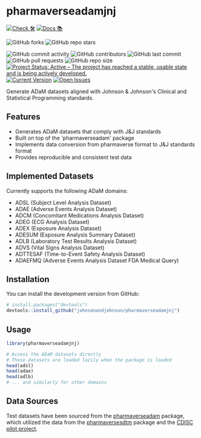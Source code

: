 # pharmaverseadamjnj

<!-- start badges -->
[![Check 🛠](https://github.com/johnsonandjohnson/pharmaverseadamjnj/actions/workflows/check.yaml/badge.svg)](https://github.com/johnsonandjohnson/pharmaverseadamjnj/actions/workflows/check.yaml)
[![Docs 📚](https://github.com/johnsonandjohnson/pharmaverseadamjnj/actions/workflows/pkgdown.yaml/badge.svg)](https://johnsonandjohnson.github.io/pharmaverseadamjnj/)

![GitHub forks](https://img.shields.io/github/forks/johnsonandjohnson/pharmaverseadamjnj?style=social)
![GitHub repo stars](https://img.shields.io/github/stars/johnsonandjohnson/pharmaverseadamjnj?style=social)

![GitHub commit activity](https://img.shields.io/github/commit-activity/m/johnsonandjohnson/pharmaverseadamjnj)
![GitHub contributors](https://img.shields.io/github/contributors/johnsonandjohnson/pharmaverseadamjnj)
![GitHub last commit](https://img.shields.io/github/last-commit/johnsonandjohnson/pharmaverseadamjnj)
![GitHub pull requests](https://img.shields.io/github/issues-pr/johnsonandjohnson/pharmaverseadamjnj)
![GitHub repo size](https://img.shields.io/github/repo-size/johnsonandjohnson/pharmaverseadamjnj)
[![Project Status: Active – The project has reached a stable, usable state and is being actively developed.](https://www.repostatus.org/badges/latest/active.svg)](https://www.repostatus.org/#active)
[![Current Version](https://img.shields.io/github/r-package/v/johnsonandjohnson/pharmaverseadamjnj/main?color=purple&label=package%20version)](https://github.com/johnsonandjohnson/pharmaverseadamjnj/tree/main)
[![Open Issues](https://img.shields.io/github/issues-raw/johnsonandjohnson/pharmaverseadamjnj?color=red&label=open%20issues)](https://github.com/johnsonandjohnson/pharmaverseadamjnj/issues?q=is%3Aissue+is%3Aopen+sort%3Aupdated-desc)
<!-- [![Coverage](https://github.com/johnsonandjohnson/pharmaverseadamjnj/actions/workflows/coverage.yaml/badge.svg)](https://github.com/johnsonandjohnson/pharmaverseadamjnj/actions/workflows/coverage.yaml) -->
<!-- end badges -->

Generate ADaM datasets aligned with Johnson & Johnson's Clinical and Statistical Programming standards.


## Features

- Generates ADaM datasets that comply with J&J standards
- Built on top of the 'pharmaverseadam' package
- Implements data conversion from pharmaverse format to J&J standards format
- Provides reproducible and consistent test data

## Implemented Datasets

Currently supports the following ADaM domains:

* ADSL (Subject Level Analysis Dataset)
* ADAE (Adverse Events Analysis Dataset)
* ADCM (Concomitant Medications Analysis Dataset)
* ADEG (ECG Analysis Dataset)
* ADEX (Exposure Analysis Dataset)
* ADESUM (Exposure Analysis Summary Dataset) 
* ADLB (Laboratory Test Results Analysis Dataset)
* ADVS (Vital Signs Analysis Dataset)
* ADTTESAF (Time-to-Event Safety Analysis Dataset)
* ADAEFMQ (Adverse Events Analysis Dataset FDA Medical Query)

## Installation

You can install the development version from GitHub:

```r
# install.packages("devtools")
devtools::install_github("johnsonandjohnson/pharmaverseadamjnj")
```

## Usage

```r
library(pharmaverseadamjnj)

# Access the ADaM datasets directly
# These datasets are loaded lazily when the package is loaded
head(adsl)
head(adae)
head(adlb)
# ... and similarly for other domains
```

## Data Sources
Test datasets have been sourced from the [pharmaverseadam](https://github.com/pharmaverse/pharmaverseadam) package, which utilized the data from the [pharmaversesdtm](https://github.com/pharmaverse/pharmaversesdtm) package and the [CDISC pilot project](https://github.com/cdisc-org/sdtm-adam-pilot-project).

